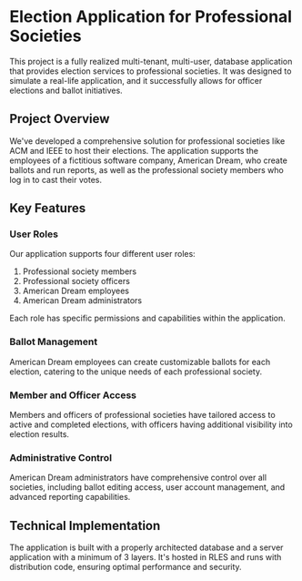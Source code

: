 # Election Application for Professional Societies

This project is a fully realized multi-tenant, multi-user, database application that provides election services to professional societies. It was designed to simulate a real-life application, and it successfully allows for officer elections and ballot initiatives.

## Project Overview

We've developed a comprehensive solution for professional societies like ACM and IEEE to host their elections. The application supports the employees of a fictitious software company, American Dream, who create ballots and run reports, as well as the professional society members who log in to cast their votes.

## Key Features

### User Roles

Our application supports four different user roles:

1. Professional society members
2. Professional society officers
3. American Dream employees
4. American Dream administrators

Each role has specific permissions and capabilities within the application.

### Ballot Management

American Dream employees can create customizable ballots for each election, catering to the unique needs of each professional society.

### Member and Officer Access

Members and officers of professional societies have tailored access to active and completed elections, with officers having additional visibility into election results.

### Administrative Control

American Dream administrators have comprehensive control over all societies, including ballot editing access, user account management, and advanced reporting capabilities.

## Technical Implementation

The application is built with a properly architected database and a server application with a minimum of 3 layers. It's hosted in RLES and runs with distribution code, ensuring optimal performance and security.
